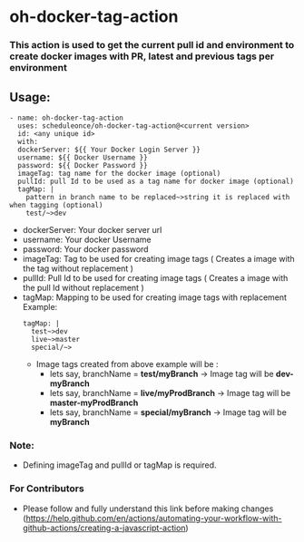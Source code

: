# oh-docker-tag-action

### This action is used to get the current pull id and environment to create docker images with PR, latest and previous tags per environment


## Usage:
```
- name: oh-docker-tag-action
  uses: scheduleonce/oh-docker-tag-action@<current version>
  id: <any unique id>
  with:
  dockerServer: ${{ Your Docker Login Server }}
  username: ${{ Docker Username }}
  password: ${{ Docker Password }}
  imageTag: tag name for the docker image (optional)
  pullId: pull Id to be used as a tag name for docker image (optional)
  tagMap: |
    pattern in branch name to be replaced~>string it is replaced with when tagging (optional)
    test/~>dev
```
- dockerServer: Your docker server url
- username: Your docker Username
- password: Your docker password
- imageTag: Tag to be used for creating image tags ( Creates a image with the tag without replacement )
- pullId: Pull Id to be used for creating image tags ( Creates a image with the pull Id without replacement )
- tagMap: Mapping to be used for creating image tags with replacement
  Example:
  ```
  tagMap: |
    test~>dev
    live~>master
    special/~>
  ```
  - Image tags created from above example will be :
    - lets say, branchName = **test/myBranch** -> Image tag will be **dev-myBranch**
    - lets say, branchName = **live/myProdBranch** -> Image tag will be **master-myProdBranch**
    - lets say, branchName = **special/myBranch** -> Image tag will be **myBranch**

### Note:
- Defining imageTag and pullId or tagMap is required.

### For Contributors 
- Please follow and fully understand this link before making changes (https://help.github.com/en/actions/automating-your-workflow-with-github-actions/creating-a-javascript-action)